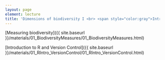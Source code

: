 ```yaml
---
layout: page
element: lecture
title: 'Dimensions of biodiversity I <br> <span style="color:gray">Intro to R and version control</span>'
---
```

[Measuring biodiversity]({{ site.baseurl }}/materials/01_BiodiversityMeasures/01_BiodiversityMeasures.html)

[Introduction to R and Version Control]({{ site.baseurl }}/materials/01_RIntro_VersionControl/01_RIntro_VersionControl.html)
